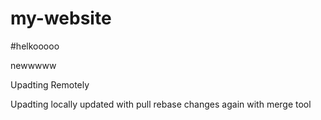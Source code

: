# my-website
#helkooooo

newwwww


Upadting Remotely


Upadting locally
updated with pull rebase
 changes again with merge tool
